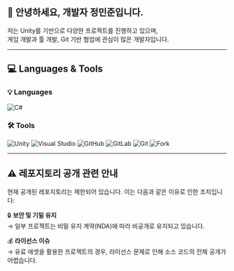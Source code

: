 ## 👋 안녕하세요, 개발자 정민준입니다.

저는 Unity를 기반으로 다양한 프로젝트를 진행하고 있으며,  
게임 개발과 툴 개발, Git 기반 협업에 관심이 많은 개발자입니다.

---

## 💻 Languages & Tools

### 💡 Languages
![C#](https://img.shields.io/badge/C%23-239120?style=for-the-badge&logo=c-sharp&logoColor=white)

### 🛠 Tools
![Unity](https://img.shields.io/badge/Unity-000000?style=for-the-badge&logo=unity&logoColor=white)
![Visual Studio](https://img.shields.io/badge/Visual%20Studio-5C2D91?style=for-the-badge&logo=visualstudio&logoColor=white)
![GitHub](https://img.shields.io/badge/GitHub-181717?style=for-the-badge&logo=github&logoColor=white)
![GitLab](https://img.shields.io/badge/GitLab-FC6D26?style=for-the-badge&logo=gitlab&logoColor=white)
![Git](https://img.shields.io/badge/Git-F05032?style=for-the-badge&logo=git&logoColor=white)
![Fork](https://img.shields.io/badge/Fork-303030?style=for-the-badge&logo=git&logoColor=white)

---

## ⚠️ 레포지토리 공개 관련 안내

현재 공개된 레포지토리는 제한되어 있습니다. 이는 다음과 같은 이유로 인한 조치입니다:

🔒 **보안 및 기밀 유지**  
→ 일부 프로젝트는 비밀 유지 계약(NDA)에 따라 비공개로 유지되고 있습니다.

💰 **라이선스 이슈**  
→ 유료 에셋을 활용한 프로젝트의 경우, 라이선스 문제로 인해 소스 코드의 전체 공개가 어렵습니다.
